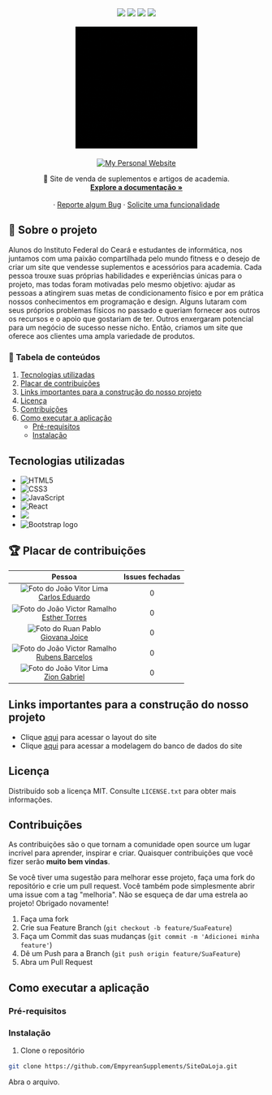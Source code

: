<div align="center">
  <img src="https://img.shields.io/github/issues/EmpyreanSupplements/SiteDaLoja?style=for-the-badge"/>
  <img src="https://img.shields.io/github/forks/EmpyreanSupplements/SiteDaLoja?style=for-the-badge"/>
  <img src="https://img.shields.io/github/stars/EmpyreanSupplements/SiteDaLoja?style=for-the-badge"/>
  <img src="https://img.shields.io/github/license/EmpyreanSupplements/SiteDaLoja?style=for-the-badge"/>
</div>

<br />


<div align="center">
  <a href="https://github.com/othneildrew/Best-README-Template">
    <img src="/ReadmeProjeto/gif-modelo-3.gif" alt="Logo" height="240">
  </a>
  
  <br>
  <br>
  
  <a href="https://www.gsuplementos.com.br/?gclid=Cj0KCQjwtsCgBhDEARIsAE7RYh0LkO-9Ig4E4ty0kIjSGLE5Aezj3TOc5ORauhnIZNML_ohPRXrYnPwaAkKBEALw_wcB">
      <img alt="My Personal Website" src="https://img.shields.io/static/v1?color=%237733ff&label=Website&message=EmpyreanSupplements&style=flat&logo=amp&logoColor=ffffff&labelColor=334155">
    </a>

  <p align="center">
    💜 Site de venda de suplementos e artigos de academia.
    <br />
    <a href="./DOCS.md"><strong>Explore a documentação »</strong></a>
    <br />
    <br />
    ·
    <a href="https://github.com/EmpyreanSupplements/SiteDaLoja/issues">Reporte algum Bug</a>
    ·
    <a href="https://github.com/EmpyreanSupplements/SiteDaLoja/issues">Solicite uma funcionalidade</a>
  </p>
</div>


## 🎯 Sobre o projeto
Alunos do Instituto Federal do Ceará e estudantes de informática, nos juntamos com uma paixão compartilhada pelo mundo fitness e o desejo de criar um site que vendesse suplementos e acessórios para academia. Cada pessoa trouxe suas próprias habilidades e experiências únicas para o projeto, mas todas foram motivadas pelo mesmo objetivo: ajudar as pessoas a atingirem suas metas de condicionamento físico e por em prática nossos conhecimentos em programação e design. Alguns lutaram com seus próprios problemas físicos no passado e queriam fornecer aos outros os recursos e o apoio que gostariam de ter. Outros enxergaram potencial para um negócio de sucesso nesse nicho. Então, criamos um site que oferece aos clientes uma ampla variedade de produtos.

  <summary><h3>📌 Tabela de conteúdos</h3></summary>
  <ol>
    <li><a href="#tecnologias-utilizadas">Tecnologias utilizadas</a></li>
    <li><a href="#-placar-de-contribuições">Placar de contribuições</a></li>
    <li><a href="#links-importantes-para-a-construção-do-nosso-projeto">Links importantes para a construção do nosso projeto</a></li>
    <li><a href="#licença">Licença</a></li>
    <li><a href="#contribuições">Contribuições</a></li>
    <li>
      <a href="#como-executar-a-aplicação">Como executar a aplicação</a>
      <ul>
        <li><a href="#pré-requisitos">Pré-requisitos</a></li>
        <li><a href="#instalação">Instalação</a></li>
      </ul>
    </li>
  </ol>
  
  
  ## Tecnologias utilizadas 

- ![HTML5](https://img.shields.io/badge/-HTML5-%23E44D27?style=flat-square&logo=html5&logoColor=ffffff)
- ![CSS3](https://img.shields.io/badge/-CSS3-%231572B6?style=flat-square&logo=css3)
- ![JavaScript](https://img.shields.io/badge/-JavaScript-%23F7DF1C?style=flat-square&logo=javascript&logoColor=000000&labelColor=%23F7DF1C&color=%23FFCE5A)
- ![React](https://img.shields.io/badge/-React-%23282C34?style=flat-square&logo=react)
- <img src="https://webassets.mongodb.com/_com_assets/cms/mongodb-logo-rgb-j6w271g1xn.jpg" height="20px">
- <img src="https://getbootstrap.com/docs/5.3/assets/brand/bootstrap-logo-shadow.png" alt="Bootstrap logo" height="25px">
  

## 🏆 Placar de contribuições
<div align="center">

  | Pessoa | Issues fechadas |
  |:------:|:--------------:|
  | <img src="https://avatars.githubusercontent.com/u/126180307?v=4" width="100px;" alt="Foto do João Vitor Lima"/> <br/> <a href="https://github.com/cadumaia">Carlos Eduardo</a> | 0 |
  <img src="https://avatars.githubusercontent.com/u/101457639?v=4" width="100px;" alt="Foto do João Victor Ramalho"/> <br/> <a href="https://github.com/stetetstst">Esther Torres</a> | 0 |
  | <img src="https://avatars.githubusercontent.com/u/89097348?v=4" width="100px;" alt="Foto do Ruan Pablo" /> <br/> <a href="https://github.com/GiovanaJoice">Giovana Joice</a> | 0 |
  <img src="https://avatars.githubusercontent.com/u/126831212?v=4" width="100px;" alt="Foto do João Victor Ramalho"/> <br/> <a href="https://github.com/rubensspy1">Rubens Barcelos</a> | 0 |
  | <img src="https://avatars.githubusercontent.com/u/115374703?v=4" width="100px;" alt="Foto do João Vitor Lima"/> <br/> <a href="https://github.com/Zinvx">Zion Gabriel</a> | 0 |

</div>


## Links importantes para a construção do nosso projeto
- Clique [aqui](https://www.figma.com/file/5VQWui61PgbZQvWY7O4E4E/Empyrean?node-id=0%3A1&t=TKP0XoYkQ155EPaF-0) para acessar o layout do site
- Clique [aqui](https://www.figma.com/file/omCCJlNfZaRToq1WH5oXnN/Modelagem-L%C3%B3gica?type=design) para acessar a modelagem do banco de dados do site



## Licença
Distribuído sob a licença MIT. Consulte `LICENSE.txt` para obter mais informações.

## Contribuições
As contribuições são o que tornam a comunidade open source um lugar incrível para aprender, inspirar e criar. Quaisquer contribuições que você fizer serão **muito bem vindas**.

Se você tiver uma sugestão para melhorar esse projeto, faça uma fork do repositório e crie um pull request. Você também pode simplesmente abrir uma issue com a tag "melhoria". 
Não se esqueça de dar uma estrela ao projeto! Obrigado novamente!

1. Faça uma fork
2. Crie sua Feature Branch (`git checkout -b feature/SuaFeature`)
3. Faça um Commit das suas mudanças (`git commit -m 'Adicionei minha feature'`)
4. Dê um Push para a Branch (`git push origin feature/SuaFeature`)
5. Abra um Pull Request 

## Como executar a aplicação 
### Pré-requisitos

### Instalação
1. Clone o repositório
```bash
git clone https://github.com/EmpyreanSupplements/SiteDaLoja.git
```

Abra o arquivo.

